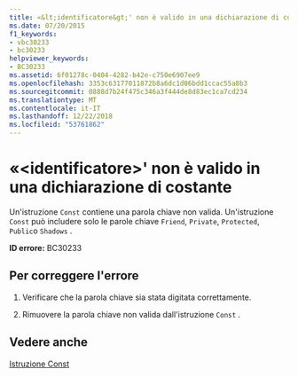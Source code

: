 ```yaml
---
title: «&lt;identificatore&gt;' non è valido in una dichiarazione di costante
ms.date: 07/20/2015
f1_keywords:
- vbc30233
- bc30233
helpviewer_keywords:
- BC30233
ms.assetid: 6f01278c-0404-4282-b42e-c750e6907ee9
ms.openlocfilehash: 3353c63177011872b8a6dc1d06bdd1ccac55a8b3
ms.sourcegitcommit: 0888d7b24f475c346a3f444de8d83ec1ca7cd234
ms.translationtype: MT
ms.contentlocale: it-IT
ms.lasthandoff: 12/22/2018
ms.locfileid: "53761862"
---
```

# <a name="ltspecifiergt-is-not-valid-on-a-constant-declaration"></a>«&lt;identificatore&gt;' non è valido in una dichiarazione di costante
Un'istruzione `Const` contiene una parola chiave non valida. Un'istruzione `Const` può includere solo le parole chiave `Friend`, `Private`, `Protected`, `Public`o `Shadows` .  
  
 **ID errore:** BC30233  
  
## <a name="to-correct-this-error"></a>Per correggere l'errore  
  
1.  Verificare che la parola chiave sia stata digitata correttamente.  
  
2.  Rimuovere la parola chiave non valida dall'istruzione `Const` .  
  
## <a name="see-also"></a>Vedere anche  
 [Istruzione Const](../../visual-basic/language-reference/statements/const-statement.md)
